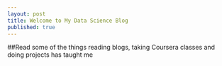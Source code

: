 ```yaml
---
layout: post
title: Welcome to My Data Science Blog
published: true
---
```


##Read some of the things reading blogs, taking Coursera classes and doing projects has taught me


